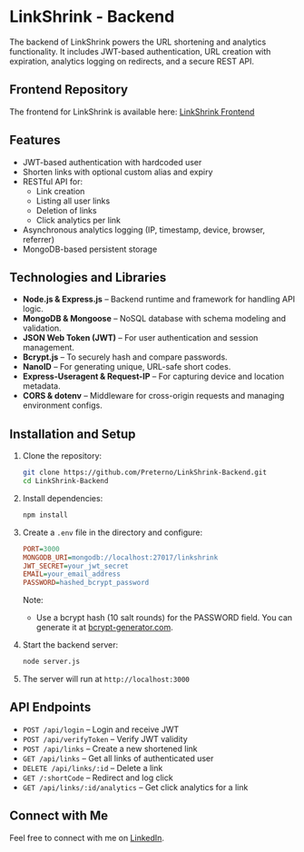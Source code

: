 # LinkShrink - Backend
The backend of LinkShrink powers the URL shortening and analytics functionality. It includes JWT-based authentication, URL creation with expiration, analytics logging on redirects, and a secure REST API.

## Frontend Repository
The frontend for LinkShrink is available here: [LinkShrink Frontend](https://github.com/Preterno/LinkShrink-Frontend/)

## Features
- JWT-based authentication with hardcoded user
- Shorten links with optional custom alias and expiry
- RESTful API for:
  - Link creation
  - Listing all user links
  - Deletion of links
  - Click analytics per link
- Asynchronous analytics logging (IP, timestamp, device, browser, referrer)
- MongoDB-based persistent storage

## Technologies and Libraries
- **Node.js & Express.js** – Backend runtime and framework for handling API logic.
- **MongoDB & Mongoose** – NoSQL database with schema modeling and validation.
- **JSON Web Token (JWT)** – For user authentication and session management.
- **Bcrypt.js** – To securely hash and compare passwords.
- **NanoID** – For generating unique, URL-safe short codes.
- **Express-Useragent & Request-IP** – For capturing device and location metadata.
- **CORS & dotenv** – Middleware for cross-origin requests and managing environment configs.

## Installation and Setup
1. Clone the repository:
   ```bash
   git clone https://github.com/Preterno/LinkShrink-Backend.git
   cd LinkShrink-Backend
   ```

2. Install dependencies:
   ```bash
   npm install
   ```

3. Create a `.env` file in the directory and configure:
   ```ini
   PORT=3000
   MONGODB_URI=mongodb://localhost:27017/linkshrink
   JWT_SECRET=your_jwt_secret
   EMAIL=your_email_address
   PASSWORD=hashed_bcrypt_password
   ```
   Note:
   * Use a bcrypt hash (10 salt rounds) for the PASSWORD field. You can generate it at [bcrypt-generator.com](https://bcrypt-generator.com/).

4. Start the backend server:
   ```bash
   node server.js
   ```

5. The server will run at `http://localhost:3000`

## API Endpoints
* `POST /api/login` – Login and receive JWT
* `POST /api/verifyToken` – Verify JWT validity
* `POST /api/links` – Create a new shortened link
* `GET /api/links` – Get all links of authenticated user
* `DELETE /api/links/:id` – Delete a link
* `GET /:shortCode` – Redirect and log click
* `GET /api/links/:id/analytics` – Get click analytics for a link

## Connect with Me
Feel free to connect with me on [LinkedIn](https://www.linkedin.com/in/aslam8483).